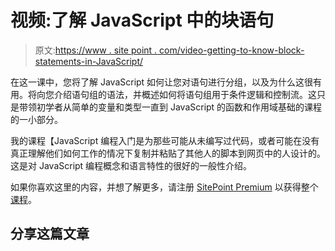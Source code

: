 # 视频:了解 JavaScript 中的块语句

> 原文:[https://www . site point . com/video-getting-to-know-block-statements-in-JavaScript/](https://www.sitepoint.com/video-getting-to-know-block-statements-in-javascript/)

在这一课中，您将了解 JavaScript 如何让您对语句进行分组，以及为什么这很有用。将向您介绍语句组的语法，并概述如何将语句组用于条件逻辑和控制流。这只是带领初学者从简单的变量和类型一直到 JavaScript 的函数和作用域基础的课程的一小部分。

我的课程【JavaScript 编程入门是为那些可能从未编写过代码，或者可能在没有真正理解他们如何工作的情况下复制并粘贴了其他人的脚本到网页中的人设计的。这是对 JavaScript 编程概念和语言特性的很好的一般性介绍。

如果你喜欢这里的内容，并想了解更多，请注册 [SitePoint Premium](https://www.sitepoint.com/premium/) 以获得整个[课程](https://www.sitepoint.com/premium/courses/introduction-to-javascript-2908/)。

## 分享这篇文章